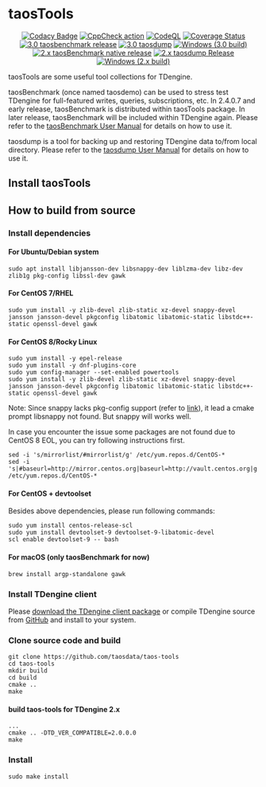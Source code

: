 # taosTools

<div align="center">
<p>

[![Codacy Badge](https://api.codacy.com/project/badge/Grade/7fb6f1cb61ab453580b69e48050dc9be)](https://app.codacy.com/gh/taosdata/taos-tools?utm_source=github.com&utm_medium=referral&utm_content=taosdata/taos-tools&utm_campaign=Badge_Grade_Settings) [![CppCheck action](https://github.com/taosdata/taos-tools/actions/workflows/cppcheck.yml/badge.svg?branch=develop)](https://github.com/taosdata/taos-tools/actions/workflows/cppcheck.yml) [![CodeQL](https://github.com/taosdata/taos-tools/actions/workflows/codeql.yml/badge.svg)](https://github.com/taosdata/taos-tools/actions/workflows/codeql.yml) [![Coverage Status](https://coveralls.io/repos/github/taosdata/taos-tools/badge.svg?branch=develop)](https://coveralls.io/github/taosdata/taos-tools?branch=develop)
<br />
[![3.0 taosbenchmark release](https://github.com/taosdata/taos-tools/actions/workflows/3.0-taosbenchmark-release.yml/badge.svg)](https://github.com/taosdata/taos-tools/actions/workflows/3.0-taosBenchmark-release.yml) [![3.0 taosdump](https://github.com/taosdata/taos-tools/actions/workflows/3.0-taosdump-release.yml/badge.svg)](https://github.com/taosdata/taos-tools/actions/workflows/3.0-taosdump-release.yml) [![Windows (3.0 build)](https://github.com/taosdata/taos-tools/actions/workflows/3.0-windows-build.yml/badge.svg)](https://github.com/taosdata/taos-tools/actions/workflows/3.0-windows-build.yml)
<br />
[![2.x taosBenchmark native release](https://github.com/taosdata/taos-tools/actions/workflows/2.x-taosbenchmark-release.yml/badge.svg)](https://github.com/taosdata/taos-tools/actions/workflows/2.x-taosbenchmark-release.yml) [![2.x taosdump Release](https://github.com/taosdata/taos-tools/actions/workflows/2.x-taosdump-release.yml/badge.svg)](https://github.com/taosdata/taos-tools/actions/workflows/2.x-taosdump-release.yml) [![Windows (2.x build)](https://github.com/taosdata/taos-tools/actions/workflows/2.x-windows-build.yml/badge.svg)](https://github.com/taosdata/taos-tools/actions/workflows/2.x-windows-build.yml)
</p>
</div>

taosTools are some useful tool collections for TDengine.

taosBenchmark (once named taosdemo) can be used to stress test TDengine
for full-featured writes, queries, subscriptions, etc. In 2.4.0.7 and early release, taosBenchmark is distributed within taosTools package. In later release, taosBenchmark will be included within TDengine again. Please refer to
the [taosBenchmark User Manual](https://docs.tdengine.com/reference/taosbenchmark)
for details on how to use it.

taosdump is a tool for backing up and restoring TDengine data to/from local directory.
Please refer to the [taosdump User Manual](https://docs.tdengine.com/reference/taosdump)
for details on how to use it.

## Install taosTools

## How to build from source

### Install dependencies

#### For Ubuntu/Debian system

```shell
sudo apt install libjansson-dev libsnappy-dev liblzma-dev libz-dev zlib1g pkg-config libssl-dev gawk
```

#### For CentOS 7/RHEL

```shell
sudo yum install -y zlib-devel zlib-static xz-devel snappy-devel jansson jansson-devel pkgconfig libatomic libatomic-static libstdc++-static openssl-devel gawk
```

#### For CentOS 8/Rocky Linux

```shell
sudo yum install -y epel-release
sudo yum install -y dnf-plugins-core
sudo yum config-manager --set-enabled powertools
sudo yum install -y zlib-devel zlib-static xz-devel snappy-devel jansson jansson-devel pkgconfig libatomic libatomic-static libstdc++-static openssl-devel gawk
```

Note: Since snappy lacks pkg-config support (refer to [link](https://github.com/google/snappy/pull/86)),
it lead a cmake prompt libsnappy not found. But snappy will works well.

In case you encounter the issue some packages are not found due to CentOS 8 EOL, you can try following instructions first.

```
sed -i 's/mirrorlist/#mirrorlist/g' /etc/yum.repos.d/CentOS-*
sed -i 's|#baseurl=http://mirror.centos.org|baseurl=http://vault.centos.org|g' /etc/yum.repos.d/CentOS-*
```

#### For CentOS + devtoolset

Besides above dependencies, please run following commands:

```
sudo yum install centos-release-scl
sudo yum install devtoolset-9 devtoolset-9-libatomic-devel
scl enable devtoolset-9 -- bash
```

#### For macOS (only taosBenchmark for now)

```shell
brew install argp-standalone gawk
```

### Install TDengine client

Please [download the TDengine client package](https://docs.tdengine.com/releases/tdengine/)
or compile TDengine source from [GitHub](https://github.com/taosdata/TDengine)
and install to your system.

### Clone source code and build

```shell
git clone https://github.com/taosdata/taos-tools
cd taos-tools
mkdir build
cd build
cmake ..
make
```

#### build taos-tools for TDengine 2.x

```shell
...
cmake .. -DTD_VER_COMPATIBLE=2.0.0.0
make
```

### Install

```shell
sudo make install
```
